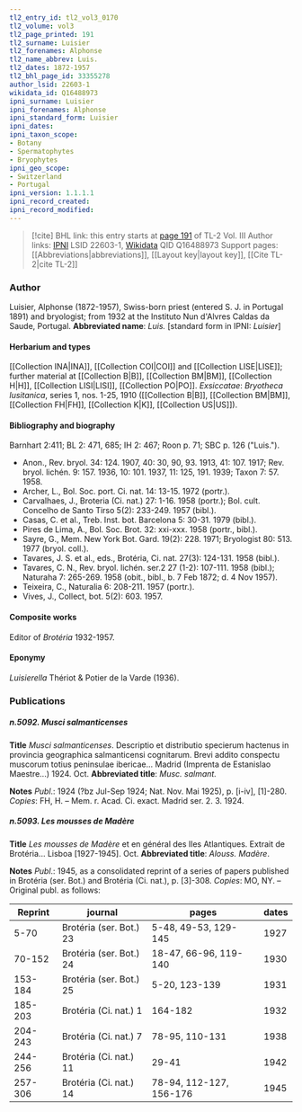 ```yaml
---
tl2_entry_id: tl2_vol3_0170
tl2_volume: vol3
tl2_page_printed: 191
tl2_surname: Luisier
tl2_forenames: Alphonse
tl2_name_abbrev: Luis.
tl2_dates: 1872-1957
tl2_bhl_page_id: 33355278
author_lsid: 22603-1
wikidata_id: Q16488973
ipni_surname: Luisier
ipni_forenames: Alphonse
ipni_standard_form: Luisier
ipni_dates: 
ipni_taxon_scope: 
- Botany
- Spermatophytes
- Bryophytes
ipni_geo_scope: 
- Switzerland
- Portugal
ipni_version: 1.1.1.1
ipni_record_created: 
ipni_record_modified:
---
```


> [!cite] BHL link: this entry starts at [page 191](https://www.biodiversitylibrary.org/page/33355278) of TL-2 Vol. III
> Author links: [IPNI](https://www.ipni.org/a/22603-1) LSID 22603-1, [Wikidata](https://www.wikidata.org/wiki/Q16488973) QID Q16488973
> Support pages: [[Abbreviations|abbreviations]], [[Layout key|layout key]], [[Cite TL-2|cite TL-2]]

### Author

Luisier, Alphonse (1872-1957), Swiss-born priest (entered S. J. in Portugal 1891) and bryologist; from 1932 at the Instituto Nun d'Alvres Caldas da Saude, Portugal. 
**Abbreviated name**: *Luis.* \[standard form in IPNI: *Luisier*\]

#### Herbarium and types

[[Collection INA|INA]], [[Collection COI|COI]] and [[Collection LISE|LISE]]; further material at [[Collection B|B]], [[Collection BM|BM]], [[Collection H|H]], [[Collection LISI|LISI]], [[Collection PO|PO]].
*Exsiccatae*: *Bryotheca lusitanica*, series 1, nos. 1-25, 1910 ([[Collection B|B]], [[Collection BM|BM]], [[Collection FH|FH]], [[Collection K|K]], [[Collection US|US]]).

#### Bibliography and biography

Barnhart 2:411; BL 2: 471, 685; IH 2: 467; Roon p. 71; SBC p. 126 ("Luis.").
- Anon., Rev. bryol. 34: 124. 1907, 40: 30, 90, 93. 1913, 41: 107. 1917; Rev. bryol. lichén. 9: 157. 1936, 10: 101. 1937, 11: 125, 191. 1939; Taxon 7: 57. 1958.
- Archer, L., Bol. Soc. port. Ci. nat. 14: 13-15. 1972 (portr.).
- Carvalhaes, J., Broteria (Ci. nat.) 27: 1-16. 1958 (portr.); Bol. cult. Concelho de Santo Tirso 5(2): 233-249. 1957 (bibl.).
- Casas, C. et al., Treb. Inst. bot. Barcelona 5: 30-31. 1979 (bibl.).
- Pires de Lima, A., Bol. Soc. Brot. 32: xxi-xxx. 1958 (portr., bibl.).
- Sayre, G., Mem. New York Bot. Gard. 19(2): 228. 1971; Bryologist 80: 513. 1977 (bryol. coll.).
- Tavares, J. S. et al., eds., Brotéria, Ci. nat. 27(3): 124-131. 1958 (bibl.).
- Tavares, C. N., Rev. bryol. lichén. ser.2 27 (1-2): 107-111. 1958 (bibl.); Naturaha 7: 265-269. 1958 (obit., bibl., b. 7 Feb 1872; d. 4 Nov 1957).
- Teixeira, C., Naturalia 6: 208-211. 1957 (portr.).
- Vives, J., Collect, bot. 5(2): 603. 1957.

#### Composite works

Editor of *Brotéria* 1932-1957.

#### Eponymy

*Luisierella* Thériot & Potier de la Varde (1936).

### Publications

##### n.5092. Musci salmanticenses

**Title**
*Musci salmanticenses*. Descriptio et distributio specierum hactenus in provincia geographica salmanticensi cognitarum. Brevi addito conspectu muscorum totius peninsulae ibericae... Madrid (Imprenta de Estanislao Maestre...) 1924. Oct.
**Abbreviated title**: *Musc. salmant.*

**Notes**
*Publ*.: 1924 (?bz Jul-Sep 1924; Nat. Nov. Mai 1925), p. \[i-iv\], \[1\]-280. *Copies*: FH, H. – Mem. r. Acad. Ci. exact. Madrid ser. 2. 3. 1924.

##### n.5093. Les mousses de Madère

**Title**
*Les mousses de Madère* et en général des Iles Atlantiques. Extrait de Brotéria... Lisboa \[1927-1945\]. Oct.
**Abbreviated title**: *Alouss. Madère*.

**Notes**
*Publ*.: 1945, as a consolidated reprint of a series of papers published in Brotéria (ser. Bot.) and Brotéria (Ci. nat.), p. \[3\]-308. *Copies*: MO, NY. – Original publ. as follows:

|Reprint	|journal	|pages	|dates|
|---	|---	|---	|---	|
|5-70	|Brotéria (ser. Bot.) 23	|5-48, 49-53, 129-145	|1927|
|70-152	|Brotéria (ser. Bot.) 24	|18-47, 66-96, 119-140	|1930|
|153-184	|Brotéria (ser. Bot.) 25	|5-20, 123-139	|1931|
|185-203	|Brotéria (Ci. nat.) 1	|164-182	|1932|
|204-243	|Brotéria (Ci. nat.) 7	|78-95, 110-131	|1938|
|244-256	|Brotéria (Ci. nat.) 11	|29-41	|1942|
|257-306	|Brotéria (Ci. nat.) 14	|78-94, 112-127, 156-176	|1945|

